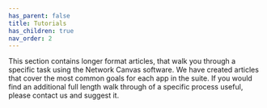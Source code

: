 ```yaml
---
has_parent: false
title: Tutorials
has_children: true
nav_order: 2
---
```


This section contains longer format articles, that walk you through a specific task using the Network Canvas software. We have created articles that cover the most common goals for each app in the suite. If you would find an additional full length walk through of a specific process useful, please contact us and suggest it.
